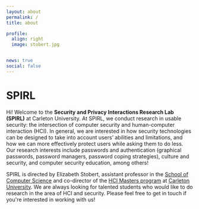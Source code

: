 ```yaml
---
layout: about
permalink: /
title: about 

profile:
  align: right
  image: stobert.jpg


news: true
social: false
---
```

# SPIRL

Hi! Welcome to the **Security and Privacy Interactions Research Lab (SPIRL)** at Carleton University. At SPIRL, we conduct research in usable security: the intersection of computer security and human-computer interaction (HCI). In general, we are interested in how security technologies can be designed to take into account users’ abilities and limitations, and how we can more effectively protect users while asking them to do less. Our research interests include passwords and authentication (graphical passwords, password managers, password coping strategies), culture and security, and computer security education, among others!

SPIRL is directed by Elizabeth Stobert, assistant professor in the [School of Computer Science](https://scs.carleton.ca) and co-director of the [HCI Masters program](https://carleton.ca/hci/) at [Carleton University](https://www.carleton.ca). We are always looking for talented students who would like to do research in the area of HCI and security. Please feel free to get in touch if you're interested in working with us!



